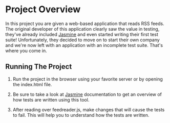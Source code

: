 # Project Overview

In this project you are given a web-based application that reads RSS feeds. The original developer of this application clearly saw the value in testing, they've already included [Jasmine](http://jasmine.github.io/) and even started writing their first test suite! Unfortunately, they decided to move on to start their own company and we're now left with an application with an incomplete test suite. That's where you come in.


## Running The Project

1. Run the project in the browser using your favorite server or by opening the index.html file.

2. Be sure to take a look at [Jasmine](http://jasmine.github.io/) documentation to get an overview of how tests are written using this tool.

3. After reading over feedreader.js, make changes that will cause the tests to fail. This will help you to understand how the tests are written.
